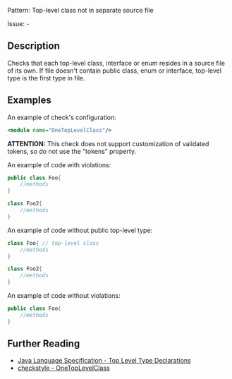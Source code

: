 Pattern: Top-level class not in separate source file

Issue: -

## Description

Checks that each top-level class, interface or enum resides in a source file of its own. If file doesn't contain public class, enum or interface, top-level type is the first type in file.

## Examples

An example of check's configuration:

```xml
<module name="OneTopLevelClass"/>
```


**ATTENTION:** This check does not support customization of validated tokens, so do not use the "tokens" property. 

An example of code with violations:

```java
public class Foo{
    //methods
}

class Foo2{
    //methods
}
```


An example of code without public top-level type:

```java
class Foo{ // top-level class
    //methods
}

class Foo2{
    //methods
}
```


An example of code without violations:

```java
public class Foo{
    //methods
}
```


## Further Reading

* [Java Language Specification - Top Level Type Declarations](http://docs.oracle.com/javase/specs/jls/se7/html/jls-7.html#jls-7.6)
* [checkstyle - OneTopLevelClass](http://checkstyle.sourceforge.net/config_design.html#OneTopLevelClass)
